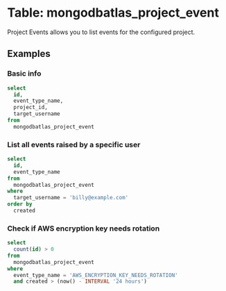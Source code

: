 # Table: mongodbatlas_project_event

Project Events allows you to list events for the configured project.

## Examples

### Basic info

```sql
select
  id,
  event_type_name,
  project_id,
  target_username
from
  mongodbatlas_project_event
```

### List all events raised by a specific user

```sql
select
  id,
  event_type_name
from
  mongodbatlas_project_event
where
  target_username = 'billy@example.com'
order by
  created
```

### Check if AWS encryption key needs rotation

```sql
select
  count(id) > 0
from
  mongodbatlas_project_event
where
  event_type_name = 'AWS_ENCRYPTION_KEY_NEEDS_ROTATION'
  and created > (now() - INTERVAL '24 hours')
```
